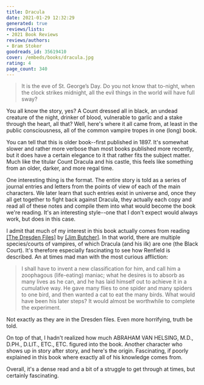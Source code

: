 ```yaml
---
title: Dracula
date: 2021-01-29 12:32:29
generated: true
reviews/lists:
- 2021 Book Reviews
reviews/authors:
- Bram Stoker
goodreads_id: 35619410
cover: /embeds/books/dracula.jpg
rating: 4
page_count: 340
---
```

> It is the eve of St. George’s Day. Do you not know that to-night, when the
> clock strikes midnight, all the evil things in the world will have full
> sway?

You all know the story, yes? A Count dressed all in black, an undead creature of the night, drinker of blood, vulnerable to garlic and a stake through the heart, all that? Well, here's where it all came from, at least in the public consciousness, all of the common vampire tropes in one (long) book.  

<!--more-->

You can tell that this is older book--first published in 1897. It's somewhat slower and rather more verbose than most books published more recently, but it does have a certain elegance to it that rather fits the subject matter. Much like the titular Count Dracula and his castle, this feels like something from an older, darker, and more regal time.  

One interesting thing is the format. The entire story is told as a series of journal entries and letters from the points of view of each of the main characters. We later learn that such entries exist in universe and, once they all get together to fight back against Dracula, they actually each copy and read all of these notes and compile them into what would become the book we're reading. It's an interesting style--one that I don't expect would always work, but does in this case.  

I admit that much of my interest in this book actually comes from reading [[The Dresden Files]]() by [[Jim Butcher]](). In that world, there are multiple species/courts of vampires, of which Dracula (and his ilk) are one (the Black Court). It's therefore especially fascinating to see how Renfield is described. An at times mad man with the most curious affliction:  

> I shall have to invent a new classification for him, and call him a
> zoophagous (life-eating) maniac; what he desires is to absorb as many lives
> as he can, and he has laid himself out to achieve it in a cumulative way. He
> gave many flies to one spider and many spiders to one bird, and then wanted
> a cat to eat the many birds. What would have been his later steps? It would
> almost be worthwhile to complete the experiment.

Not exactly as they are in the Dresden files. Even more horrifying, truth be told.  

On top of that, I hadn't realized how much ABRAHAM VAN HELSING, M.D., D.PH., D.LIT., ETC., ETC. figured into the book. Another character who shows up in story after story, and here's the origin. Fascinating, if poorly explained in this book where exactly all of his knowledge comes from.  

Overall, it's a dense read and a bit of a struggle to get through at times, but certainly fascinating.